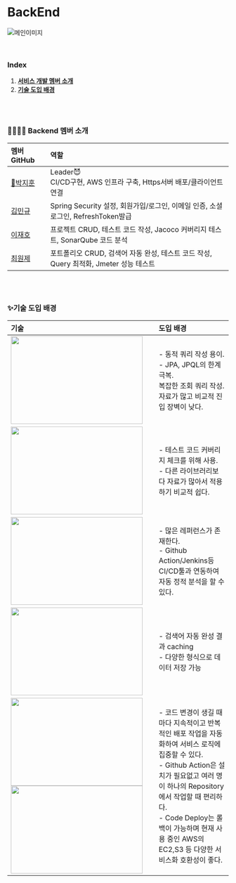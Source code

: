 # BackEnd

![메인이미지](https://github.com/OurPortfolio/FE/assets/108606678/32f89718-f610-4b36-829e-8fc9ea5455a4)

<br />

### Index
1. [**서비스 개발 멤버 소개**](#1)
2. [**기술 도입 배경**](#2)

<br/>
<br/>

<div id="1"></div>

### 👩‍👩‍👧‍👧 Backend 멤버 소개
|  멤버 GitHub   |  역할   |
|:---------------|:--------|
|[🚩박지훈](https://github.com/bbakzi)| Leader😈<br/>CI/CD구현,  AWS 인프라 구축,  Https서버 배포/클라이언트 연결<br/> |
|[김민규](https://github.com/kmg0485)| Spring Security 설정,  회원가입/로그인,  이메일 인증,  소셜로그인,  RefreshToken발급 |
|[이재호](https://github.com/spainclub)| 프로젝트 CRUD, 테스트 코드 작성, Jacoco 커버리지 테스트, SonarQube 코드 분석 |
|[최원제](https://github.com/co-ze)| 포트폴리오 CRUD, 검색어 자동 완성, 테스트 코드 작성, Query 최적화, Jmeter 성능 테스트 |


<br/>
<br/>

<div id="2"></div>

### ✨기술 도입 배경

|     기술     | 도입 배경 |
| :-------- |:-------------|
|<img src="https://images.velog.io/images/ewan/post/4d809000-30c0-48ed-b0d7-a0ded326b95d/querydsl.png"  width="300" height="200"/>| - 동적 쿼리 작성 용이.<br/>- JPA, JPQL의 한계 극복.<br/>복잡한 조회 쿼리 작성.<br/>자료가 많고 비교적 진입 장벽이 낮다. |
|<img src="https://blog.kakaocdn.net/dn/U6FVe/btrr9yQanvW/frnXw7eMhPLV3f0Zz3ZUYK/img.png"  width="300" height="200"/>| - 테스트 코드 커버리지 체크를 위해 사용.<br/>- 다른 라이브러리보다 자료가 많아서 적용하기 비교적 쉽다.|
|<img src="https://images.velog.io/images/hamon/post/dceac89a-dbbc-4331-9acc-e3cdfbec312c/sonarqube-logo.png"  width="300" height="200"/>| - 많은 레퍼런스가 존재한다.<br/>- Github Action/Jenkins등 CI/CD툴과 연동하여 자동 정적 분석을 할 수 있다.|
|<img src="https://ps.w.org/redis-cache/assets/banner-1544x500.png?rev=2315420"  width="300" height="200"/>| - 검색어 자동 완성 결과 caching<br/>- 다양한 형식으로 데이터 저장 가능 |
|<img src="https://blog.kakaocdn.net/dn/cWjrmh/btrc3YD3vyN/x4ApFt8gB7yDkBw2oqzca1/img.png"  width="300" height="200"/><img src="https://miro.medium.com/v2/resize:fit:1400/0*e-ELl9qXHd2kI22Q.jpg"  width="300" height="200"/>| - 코드 변경이 생길 때마다 지속적이고 반복적인 배포 작업을 자동화하여 서비스 로직에 집중할 수 있다.<br/>- Github Action은 설치가 필요없고 여러 명이 하나의 Repository에서 작업할 때 편리하다.<br/>- Code Deploy는 롤백이 가능하며 현재 사용 중인 AWS의 EC2,S3 등 다양한 서비스화 호환성이 좋다.|




